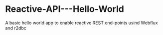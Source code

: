 # Reactive-API---Hello-World

A basic hello world app to enable reactive REST end-points usind Webflux and r2dbc
